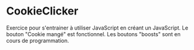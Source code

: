 # CookieClicker
Exercice pour s'entrainer à utiliser JavaScript en créant un JavaScript. 
Le bouton "Cookie mangé" est fonctionnel. Les boutons "boosts" sont en cours de programmation.
